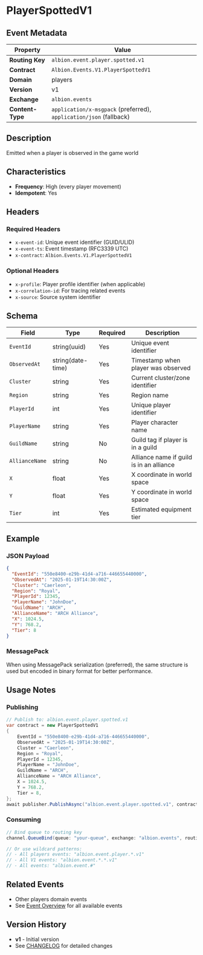 # PlayerSpottedV1

## Event Metadata

| Property | Value |
|----------|-------|
| **Routing Key** | `albion.event.player.spotted.v1` |
| **Contract** | `Albion.Events.V1.PlayerSpottedV1` |
| **Domain** | players |
| **Version** | v1 |
| **Exchange** | `albion.events` |
| **Content-Type** | `application/x-msgpack` (preferred), `application/json` (fallback) |

## Description

Emitted when a player is observed in the game world

## Characteristics

- **Frequency**: High (every player movement)
- **Idempotent**: Yes

## Headers

### Required Headers
- `x-event-id`: Unique event identifier (GUID/ULID)
- `x-event-ts`: Event timestamp (RFC3339 UTC)
- `x-contract`: `Albion.Events.V1.PlayerSpottedV1`

### Optional Headers
- `x-profile`: Player profile identifier (when applicable)
- `x-correlation-id`: For tracing related events
- `x-source`: Source system identifier

## Schema

| Field | Type | Required | Description |
|-------|------|----------|-------------|
| `EventId` | string(uuid) | Yes | Unique event identifier |
| `ObservedAt` | string(date-time) | Yes | Timestamp when player was observed |
| `Cluster` | string | Yes | Current cluster/zone identifier |
| `Region` | string | Yes | Region name |
| `PlayerId` | int | Yes | Unique player identifier |
| `PlayerName` | string | Yes | Player character name |
| `GuildName` | string | No | Guild tag if player is in a guild |
| `AllianceName` | string | No | Alliance name if guild is in an alliance |
| `X` | float | Yes | X coordinate in world space |
| `Y` | float | Yes | Y coordinate in world space |
| `Tier` | int | Yes | Estimated equipment tier |

## Example

### JSON Payload
```json
{
  "EventId": "550e8400-e29b-41d4-a716-446655440000",
  "ObservedAt": "2025-01-19T14:30:00Z",
  "Cluster": "Caerleon",
  "Region": "Royal",
  "PlayerId": 12345,
  "PlayerName": "JohnDoe",
  "GuildName": "ARCH",
  "AllianceName": "ARCH Alliance",
  "X": 1024.5,
  "Y": 768.2,
  "Tier": 8
}
```

### MessagePack
When using MessagePack serialization (preferred), the same structure is used but encoded in binary format for better performance.

## Usage Notes

### Publishing
```csharp
// Publish to: albion.event.player.spotted.v1
var contract = new PlayerSpottedV1
{
    EventId = "550e8400-e29b-41d4-a716-446655440000",
    ObservedAt = "2025-01-19T14:30:00Z",
    Cluster = "Caerleon",
    Region = "Royal",
    PlayerId = 12345,
    PlayerName = "JohnDoe",
    GuildName = "ARCH",
    AllianceName = "ARCH Alliance",
    X = 1024.5,
    Y = 768.2,
    Tier = 8,
};
await publisher.PublishAsync("albion.event.player.spotted.v1", contract);
```

### Consuming
```csharp
// Bind queue to routing key
channel.QueueBind(queue: "your-queue", exchange: "albion.events", routingKey: "albion.event.player.spotted.v1");

// Or use wildcard patterns:
// - All players events: "albion.event.player.*.v1"
// - All V1 events: "albion.event.*.*.v1"
// - All events: "albion.event.#"
```

## Related Events

- Other players domain events
- See [Event Overview](../00-overview.md) for all available events

## Version History

- **v1** - Initial version
- See [CHANGELOG](../../messaging/CHANGELOG_EVENTS.md) for detailed changes
